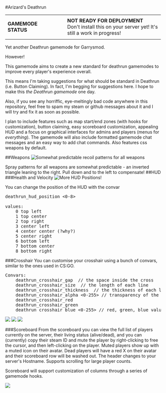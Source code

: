 #Arizard's Deathrun
<table>
<tr>
<td>
 <p><b>GAMEMODE STATUS</b></p>
</td>
<td>&nbsp;&nbsp;&nbsp;&nbsp;&nbsp;&nbsp;&nbsp;</td>
<td>
 <b>NOT READY FOR DEPLOYMENT</b><br/>Don't install this on your server yet! It's still a work in progress!
</td>
</tr>
</table>


Yet another Deathrun gamemode for Garrysmod. 

However!

This gamemode aims to create a new standard for deathrun gamemodes to improve every player's experience overall.

This means I'm taking suggestions for what should be standard in Deathrun (i.e. Button Claiming). In fact, I'm begging for suggestions here. I hope to make this *the Deathrun gamemode* one day.

Also, if you see any horriffic, eye-meltingly bad code anywhere in this repository, feel free to spam my steam or github messages about it and I will try and fix it as soon as possible.

I plan to include features such as map start/end zones (with hooks for customization), button claiming, easy scoreboard customization, appealing HUD and a focus on graphical interfaces for admins and players (menus for *everything*). The gamemode will also include formatted gamemode chat messages and an easy way to add chat commands. Also features css weapons by default.

##Weapons
![](http://i.imgur.com/oR8DjMY.png, "Somewhat predictable recoil patterns for all weapons")

Spray patterns for all weapons are somewhat predictable - an inverted triangle leaning to the right. Pull down and to the left to compensate!
##HUD
###Health and Velocity
![](http://i.imgur.com/zeY8EcB.png "More HUD Positions!")

You can change the position of the HUD with the convar 
<pre>
deathrun_hud_position <0-8>

values:
	0 top left
	1 top center
	2 top right
	3 center left
	4 center center (?why?)
	5 center right
	6 bottom left
	7 bottom center
	8 bottom right
</pre>
###Crosshair
You can customise your crosshair using a bunch of convars, similar to the ones used in CS:GO.

<pre>
Convars:
	deathrun_crosshair_gap <int> // the space inside the cross
	deathrun_crosshair_size <int> // the length of each line
	deathrun_crosshair_thickness <int> // the thickness of each line
	deathrun_crosshair_alpha <0-255> // transparency of the crosshair
	deathrun_crosshair_red
	deathrun_crosshair_green
	deathrun_crosshair_blue <0-255> // red, green, blue values for the color.
</pre>
![](http://i.imgur.com/WXhPeLV.png)
![](http://i.imgur.com/95pKGCK.png)
![](http://i.imgur.com/FzkmxK3.png)

###Scoreboard
From the scoreboard you can view the full list of players currently on the server, their living status (alive/dead), and you can (currently) copy their steam ID and mute the player by right-clicking to free the cursor, and then left-clicking on the player. Muted players show up with a muted icon on their avatar. Dead players will have a red X on their avatar and their scoreboard row will be washed out. The header changes to your server's Hostname. Supports scrolling for large player counts.

Scoreboard will support customization of columns through a series of gamemode hooks.

![](http://i.imgur.com/OagMUse.png)